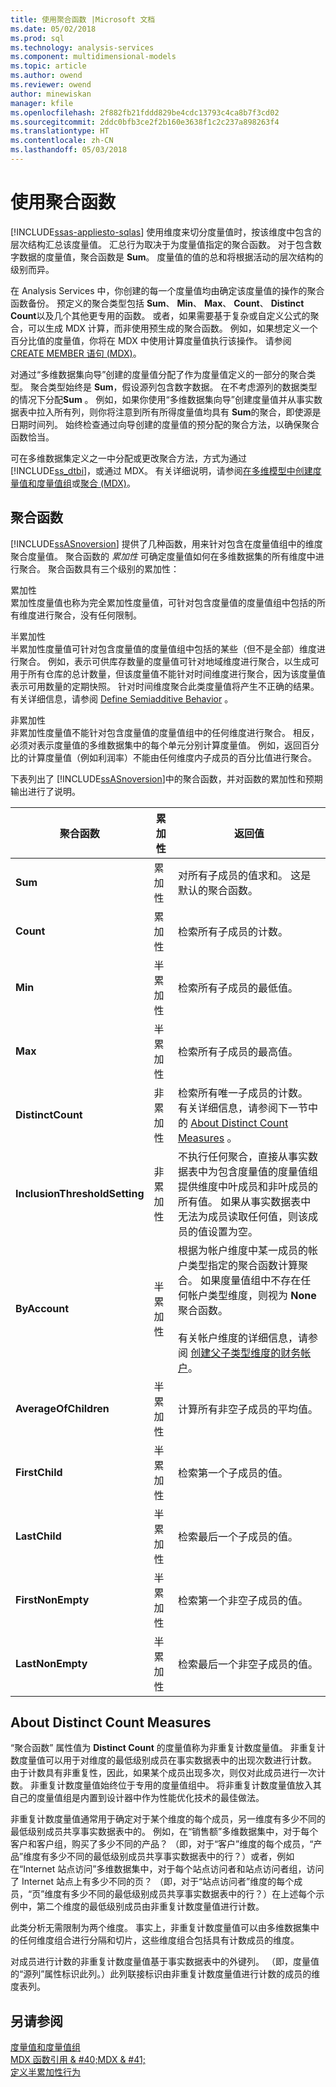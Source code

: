 ```yaml
---
title: 使用聚合函数 |Microsoft 文档
ms.date: 05/02/2018
ms.prod: sql
ms.technology: analysis-services
ms.component: multidimensional-models
ms.topic: article
ms.author: owend
ms.reviewer: owend
author: minewiskan
manager: kfile
ms.openlocfilehash: 2f882fb21fddd829be4cdc13793c4ca8b7f3cd02
ms.sourcegitcommit: 2ddc0bfb3ce2f2b160e3638f1c2c237a898263f4
ms.translationtype: HT
ms.contentlocale: zh-CN
ms.lasthandoff: 05/03/2018
---
```

# <a name="use-aggregate-functions"></a>使用聚合函数
[!INCLUDE[ssas-appliesto-sqlas](../../includes/ssas-appliesto-sqlas.md)]
  使用维度来切分度量值时，按该维度中包含的层次结构汇总该度量值。 汇总行为取决于为度量值指定的聚合函数。 对于包含数字数据的度量值，聚合函数是 **Sum**。 度量值的值的总和将根据活动的层次结构的级别而异。  
  
 在 Analysis Services 中，你创建的每一个度量值均由确定该度量值的操作的聚合函数备份。 预定义的聚合类型包括 **Sum**、 **Min**、 **Max**、 **Count**、 **Distinct Count**以及几个其他更专用的函数。 或者，如果需要基于复杂或自定义公式的聚合，可以生成 MDX 计算，而非使用预生成的聚合函数。 例如，如果想定义一个百分比值的度量值，你将在 MDX 中使用计算度量值执行该操作。 请参阅 [CREATE MEMBER 语句 (MDX)](../../mdx/mdx-data-definition-create-member.md)。  
  
 对通过“多维数据集向导”创建的度量值分配了作为度量值定义的一部分的聚合类型。 聚合类型始终是 **Sum**，假设源列包含数字数据。 在不考虑源列的数据类型的情况下分配**Sum** 。 例如，如果你使用“多维数据集向导”创建度量值并从事实数据表中拉入所有列，则你将注意到所有所得度量值均具有 **Sum**的聚合，即使源是日期时间列。 始终检查通过向导创建的度量值的预分配的聚合方法，以确保聚合函数恰当。  
  
 可在多维数据集定义之一中分配或更改聚合方法，方式为通过 [!INCLUDE[ss_dtbi](../../includes/ss-dtbi-md.md)]，或通过 MDX。 有关详细说明，请参阅[在多维模型中创建度量值和度量值组](../../analysis-services/multidimensional-models/create-measures-and-measure-groups-in-multidimensional-models.md)或[聚合 (MDX)](../../mdx/aggregate-mdx.md)。  
  
##  <a name="AggFunction"></a> 聚合函数  
 [!INCLUDE[ssASnoversion](../../includes/ssasnoversion-md.md)] 提供了几种函数，用来针对包含在度量值组中的维度聚合度量值。 聚合函数的 *累加性* 可确定度量值如何在多维数据集的所有维度中进行聚合。 聚合函数具有三个级别的累加性：  
  
 累加性  
 累加性度量值也称为完全累加性度量值，可针对包含度量值的度量值组中包括的所有维度进行聚合，没有任何限制。  
  
 半累加性  
 半累加性度量值可针对包含度量值的度量值组中包括的某些（但不是全部）维度进行聚合。 例如，表示可供库存数量的度量值可针对地域维度进行聚合，以生成可用于所有仓库的总计数量，但该度量值不能针对时间维度进行聚合，因为该度量值表示可用数量的定期快照。 针对时间维度聚合此类度量值将产生不正确的结果。 有关详细信息，请参阅 [Define Semiadditive Behavior](../../analysis-services/multidimensional-models/define-semiadditive-behavior.md) 。  
  
 非累加性  
 非累加性度量值不能针对包含度量值的度量值组中的任何维度进行聚合。 相反，必须对表示度量值的多维数据集中的每个单元分别计算度量值。 例如，返回百分比的计算度量值（例如利润率）不能由任何维度内子成员的百分比值进行聚合。  
  
 下表列出了 [!INCLUDE[ssASnoversion](../../includes/ssasnoversion-md.md)]中的聚合函数，并对函数的累加性和预期输出进行了说明。  
  
|聚合函数|累加性|返回值|  
|--------------------------|----------------|--------------------|  
|**Sum**|累加性|对所有子成员的值求和。 这是默认的聚合函数。|  
|**Count**|累加性|检索所有子成员的计数。|  
|**Min**|半累加性|检索所有子成员的最低值。|  
|**Max**|半累加性|检索所有子成员的最高值。|  
|**DistinctCount**|非累加性|检索所有唯一子成员的计数。 有关详细信息，请参阅下一节中的 [About Distinct Count Measures](../../analysis-services/multidimensional-models/use-aggregate-functions.md#bkmk_distinct) 。|  
|**InclusionThresholdSetting**|非累加性|不执行任何聚合，直接从事实数据表中为包含度量值的度量值组提供维度中叶成员和非叶成员的所有值。 如果从事实数据表中无法为成员读取任何值，则该成员的值设置为空。|  
|**ByAccount**|半累加性|根据为帐户维度中某一成员的帐户类型指定的聚合函数计算聚合。 如果度量值组中不存在任何帐户类型维度，则视为 **None** 聚合函数。<br /><br /> 有关帐户维度的详细信息，请参阅 [创建父子类型维度的财务帐户](../../analysis-services/multidimensional-models/database-dimensions-finance-account-of-parent-child-type.md)。|  
|**AverageOfChildren**|半累加性|计算所有非空子成员的平均值。|  
|**FirstChild**|半累加性|检索第一个子成员的值。|  
|**LastChild**|半累加性|检索最后一个子成员的值。|  
|**FirstNonEmpty**|半累加性|检索第一个非空子成员的值。|  
|**LastNonEmpty**|半累加性|检索最后一个非空子成员的值。|  
  
##  <a name="bkmk_distinct"></a> About Distinct Count Measures  
 “聚合函数”  属性值为 **Distinct Count** 的度量值称为非重复计数度量值。 非重复计数度量值可以用于对维度的最低级别成员在事实数据表中的出现次数进行计数。 由于计数具有非重复性，因此，如果某个成员出现多次，则仅对此成员进行一次计数。 非重复计数度量值始终位于专用的度量值组中。 将非重复计数度量值放入其自己的度量值组是内置到设计器中作为性能优化技术的最佳做法。  
  
 非重复计数度量值通常用于确定对于某个维度的每个成员，另一维度有多少不同的最低级别成员共享事实数据表中的。 例如，在“销售额”多维数据集中，对于每个客户和客户组，购买了多少不同的产品？ （即，对于“客户”维度的每个成员，“产品”维度有多少不同的最低级别成员共享事实数据表中的行？）或者，例如在“Internet 站点访问”多维数据集中，对于每个站点访问者和站点访问者组，访问了 Internet 站点上有多少不同的页？ （即，对于“站点访问者”维度的每个成员，“页”维度有多少不同的最低级别成员共享事实数据表中的行？）在上述每个示例中，第二个维度的最低级别成员由非重复计数度量值进行计数。  
  
 此类分析无需限制为两个维度。 事实上，非重复计数度量值可以由多维数据集中的任何维度组合进行分隔和切片，这些维度组合包括具有计数成员的维度。  
  
 对成员进行计数的非重复计数度量值基于事实数据表中的外键列。 （即，度量值的“源列”属性标识此列。）此列联接标识由非重复计数度量值进行计数的成员的维度表列。  
  
## <a name="see-also"></a>另请参阅  
 [度量值和度量值组](../../analysis-services/multidimensional-models/measures-and-measure-groups.md)   
 [MDX 函数引用 & #40;MDX & #41;](../../mdx/mdx-function-reference-mdx.md)   
 [定义半累加性行为](../../analysis-services/multidimensional-models/define-semiadditive-behavior.md)  
  
  
